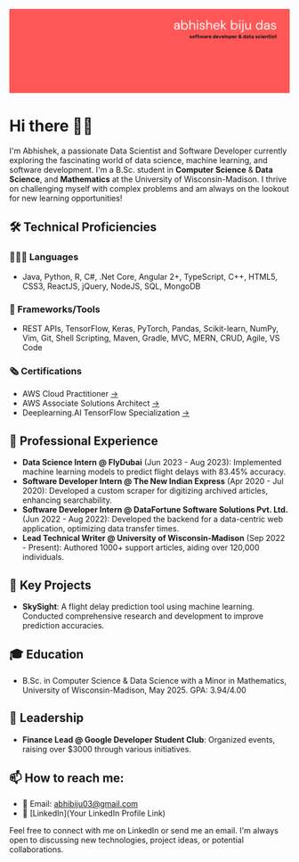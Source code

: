 ![](https://github.com/abhishekbiju/abhishekbiju/blob/main/githubBanner.png)
# Hi there 👋🏻

I'm Abhishek, a passionate Data Scientist and Software Developer currently exploring the fascinating world of data science, machine learning, and software development. I'm a B.Sc. student in **Computer Science** & **Data Science**, and **Mathematics** at the University of Wisconsin-Madison. I thrive on challenging myself with complex problems and am always on the lookout for new learning opportunities!

## 🛠️ Technical Proficiencies
### 🧑🏻‍💻 Languages
- Java, Python, R, C#, .Net Core, Angular 2+, TypeScript, C++, HTML5, CSS3, ReactJS, jQuery, NodeJS, SQL, MongoDB
### 🔦 Frameworks/Tools 
- REST APIs, TensorFlow, Keras, PyTorch, Pandas, Scikit-learn, NumPy, Vim, Git, Shell Scripting, Maven, Gradle, MVC, MERN, CRUD, Agile, VS Code
### 🗞️ Certifications 
- AWS Cloud Practitioner [->](https://www.credly.com/earner/earned/badge/0d70b8ea-aea1-40c9-a2e3-7595642acb65)
- AWS Associate Solutions Architect [->](https://www.credly.com/badges/9126524a-7406-470f-a0d7-2aa568278415/linked_in_profile)
- Deeplearning.AI TensorFlow Specialization [->](https://www.coursera.org/account/accomplishments/specialization/certificate/7KJUD49E3XPJ)


## 💼 Professional Experience

- **Data Science Intern @ FlyDubai** (Jun 2023 - Aug 2023): Implemented machine learning models to predict flight delays with 83.45% accuracy.
- **Software Developer Intern @ The New Indian Express** (Apr 2020 - Jul 2020): Developed a custom scraper for digitizing archived articles, enhancing searchability.
- **Software Developer Intern @ DataFortune Software Solutions Pvt. Ltd.** (Jun 2022 - Aug 2022): Developed the backend for a data-centric web application, optimizing data transfer times.
- **Lead Technical Writer @ University of Wisconsin-Madison** (Sep 2022 - Present): Authored 1000+ support articles, aiding over 120,000 individuals.

## 🚀 Key Projects

- **SkySight**: A flight delay prediction tool using machine learning. Conducted comprehensive research and development to improve prediction accuracies.

## 🎓 Education

- B.Sc. in Computer Science & Data Science with a Minor in Mathematics, University of Wisconsin-Madison, May 2025. GPA: 3.94/4.00

## 📢 Leadership

- **Finance Lead @ Google Developer Student Club**: Organized events, raising over $3000 through various initiatives.

## 📫 How to reach me:
- 📧 Email: abhibiju03@gmail.com
- 🔗 [LinkedIn](Your LinkedIn Profile Link)

Feel free to connect with me on LinkedIn or send me an email. I'm always open to discussing new technologies, project ideas, or potential collaborations.

